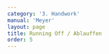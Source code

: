 ```yaml
---
category: '3. Handwork'
manual: 'Meyer'
layout: page
title: Running Off / Ablauffen
order: 5
---
```


<link rel="import" href="/bower_components/polymer/polymer.html">
<link rel="import" href="shared-styles.html">

<dom-module id="{{ page.url | split:'/' | last | remove: '.html' }}-element">
  <template>
    <style include="shared-styles">
      :host {
        display: block;

        padding: 10px;
      }
    </style>

    <div class="card">

      <h1>{{ page.title }}</h1>


      <p>Transcription:</p>
      <blockquote><p>This is, from whichever side you bind your opponent's sword, then reverse your hands as soon as it touches and let it run off with the short edge down, and meanwhile pull your hilt up in the air for a stroke; and do this on both sides.</p></blockquote>

    </div>
  </template>

  <script>
    Polymer({
      is: '{{ page.url | split:'/' | last | remove: '.html' }}-element',
    });
  </script>
</dom-module>